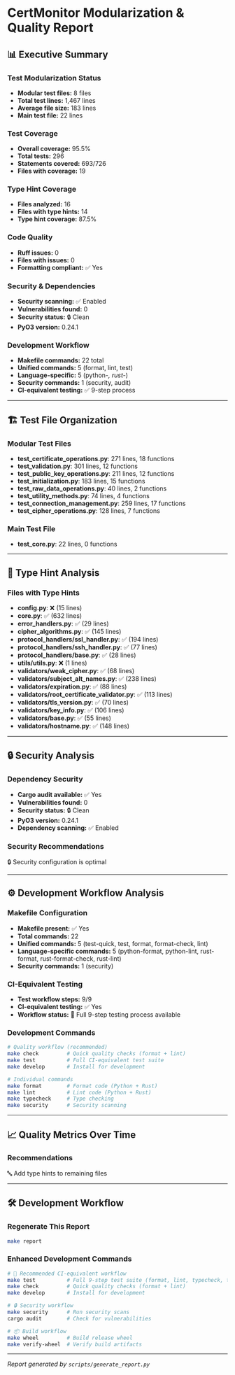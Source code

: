 # CertMonitor Modularization & Quality Report

## 📊 Executive Summary

### Test Modularization Status
- **Modular test files:** 8 files
- **Total test lines:** 1,467 lines
- **Average file size:** 183 lines
- **Main test file:** 22 lines

### Test Coverage
- **Overall coverage:** 95.5%
- **Total tests:** 296
- **Statements covered:** 693/726
- **Files with coverage:** 19

### Type Hint Coverage
- **Files analyzed:** 16
- **Files with type hints:** 14
- **Type hint coverage:** 87.5%

### Code Quality
- **Ruff issues:** 0
- **Files with issues:** 0
- **Formatting compliant:** ✅ Yes

### Security & Dependencies
- **Security scanning:** ✅ Enabled
- **Vulnerabilities found:** 0
- **Security status:** 🔒 Clean
- **PyO3 version:** 0.24.1

### Development Workflow
- **Makefile commands:** 22 total
- **Unified commands:** 5 (format, lint, test)
- **Language-specific:** 5 (python-*, rust-*)
- **Security commands:** 1 (security, audit)
- **CI-equivalent testing:** ✅ 9-step process

---

## 🏗️ Test File Organization

### Modular Test Files
- **test_certificate_operations.py**: 271 lines, 18 functions
- **test_validation.py**: 301 lines, 12 functions
- **test_public_key_operations.py**: 211 lines, 12 functions
- **test_initialization.py**: 183 lines, 15 functions
- **test_raw_data_operations.py**: 40 lines, 2 functions
- **test_utility_methods.py**: 74 lines, 4 functions
- **test_connection_management.py**: 259 lines, 17 functions
- **test_cipher_operations.py**: 128 lines, 7 functions

### Main Test File
- **test_core.py**: 22 lines, 0 functions

---

## 🎯 Type Hint Analysis

### Files with Type Hints
- **config.py**: ❌ (15 lines)
- **core.py**: ✅ (632 lines)
- **error_handlers.py**: ✅ (29 lines)
- **cipher_algorithms.py**: ✅ (145 lines)
- **protocol_handlers/ssl_handler.py**: ✅ (194 lines)
- **protocol_handlers/ssh_handler.py**: ✅ (77 lines)
- **protocol_handlers/base.py**: ✅ (28 lines)
- **utils/utils.py**: ❌ (1 lines)
- **validators/weak_cipher.py**: ✅ (68 lines)
- **validators/subject_alt_names.py**: ✅ (238 lines)
- **validators/expiration.py**: ✅ (88 lines)
- **validators/root_certificate_validator.py**: ✅ (113 lines)
- **validators/tls_version.py**: ✅ (70 lines)
- **validators/key_info.py**: ✅ (106 lines)
- **validators/base.py**: ✅ (55 lines)
- **validators/hostname.py**: ✅ (148 lines)

---

## 🔒 Security Analysis

### Dependency Security
- **Cargo audit available:** ✅ Yes
- **Vulnerabilities found:** 0
- **Security status:** 🔒 Clean
- **PyO3 version:** 0.24.1
- **Dependency scanning:** ✅ Enabled


### Security Recommendations
🔒 Security configuration is optimal

---

## ⚙️ Development Workflow Analysis

### Makefile Configuration
- **Makefile present:** ✅ Yes
- **Total commands:** 22
- **Unified commands:** 5 (test-quick, test, format, format-check, lint)
- **Language-specific commands:** 5 (python-format, python-lint, rust-format, rust-format-check, rust-lint)
- **Security commands:** 1 (security)


### CI-Equivalent Testing
- **Test workflow steps:** 9/9
- **CI-equivalent testing:** ✅ Yes
- **Workflow status:** 🚀 Full 9-step testing process available


### Development Commands
```bash
# Quality workflow (recommended)
make check         # Quick quality checks (format + lint)
make test          # Full CI-equivalent test suite
make develop       # Install for development

# Individual commands
make format        # Format code (Python + Rust)
make lint          # Lint code (Python + Rust) 
make typecheck     # Type checking
make security      # Security scanning
```

---

## 📈 Quality Metrics Over Time

### Recommendations
🔤 Add type hints to remaining files

---

## 🛠️ Development Workflow

### Regenerate This Report
```bash
make report
```

### Enhanced Development Commands
```bash
# 🚀 Recommended CI-equivalent workflow
make test          # Full 9-step test suite (format, lint, typecheck, test, build)
make check         # Quick quality checks (format + lint)
make develop       # Install for development

# 🔒 Security workflow
make security      # Run security scans
cargo audit        # Check for vulnerabilities

# 📦 Build workflow  
make wheel         # Build release wheel
make verify-wheel  # Verify build artifacts
```

---

*Report generated by `scripts/generate_report.py`*
